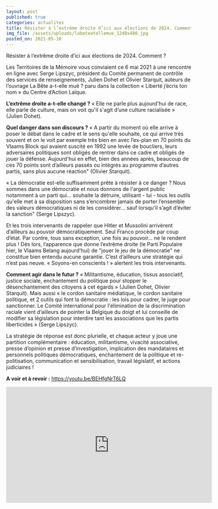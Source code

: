 ```yaml
---
layout: post
published: true
categories: actualites
title: Résister à l’extrême droite d’ici aux élections de 2024. Comment ?
img_file: /assets/uploads/labeteatellemue_1240x480.jpg
posted_on: 2021-05-10
---
```

Résister à l’extrême droite d’ici aux élections de 2024. Comment ?

Les Territoires de la Mémoire vous conviaient ce 6 mai 2021 à une rencontre en ligne avec Serge Lipszyc, président du Comité permanent de contrôle des services de renseignements, Julien Dohet et Olivier Starquit, auteurs de l’ouvrage La Bête a-t-elle mué ? paru dans la collection « Liberté j’écris ton nom » du Centre d’Action Laïque.

**L’extrême droite a-t-elle changé ?** 
« Elle ne parle plus aujourd'hui de race, elle parle de culture, mais on voit qu'il s'agit d’une culture racialisée » (Julien Dohet).

**Quel danger dans son discours ?** 
« A partir du moment où elle arrive à poser le débat dans le cadre et le sens qu'elle souhaite, ce qui arrive très souvent et on le voit par exemple très bien en avec l’ex-plan en 70 points du Vlaams Block qui avaient suscité en 1992 une levée de boucliers, leurs adversaires politiques sont obligés de rentrer dans ce cadre et obligés de jouer la défense. Aujourd'hui en effet, bien des années après, beaucoup de ces 70 points sont d’ailleurs passés ou intégrés au programme d’autres partis, sans plus aucune réaction" (Olivier Starquit).

« La démocratie est-elle suffisamment prête à résister à ce danger ? Nous sommes dans une démocratie et nous donnons de l'argent public notamment à un parti qui… souhaite la détruire, utilisant - lui - tous les outils qu'elle met à sa disposition sans s’encombrer jamais de porter l’ensemble des valeurs démocratiques ni de les considérer… sauf lorsqu’il s’agit d’éviter la sanction" (Serge Lipszyc).

Et les trois intervenants de rappeler que Hitler et Mussolini arrivèrent d’ailleurs au pouvoir démocratiquement. Seul Franco procède par coup d’état. Par contre, tous sans exception, une fois au pouvoir… ne le rendent plus ! Dès lors, l’apparence que donne l’extrême droite (le Parti Populaire hier, le Vlaams Belang aujourd’hui) de "jouer le jeu de la démocratie" ne constitue bien entendu aucune garantie. C’est d’ailleurs une stratégie qui n’est pas neuve.  « Soyons-en conscients ! » alertent les trois intervenants.

**Comment agir dans le futur ?** 
« Militantisme, éducation, tissus associatif, justice sociale, enchantement du politique pour stopper le désenchantement des citoyens à cet égards » (Julien Dohet, Olivier Starquit). Mais aussi « le cordon sanitaire médiatique, le cordon sanitaire politique, et 2 outils qui font la démocratie : les lois pour cadrer, le juge pour sanctionner. Le Comité international pour l'élimination de la discrimination raciale vient d’ailleurs de pointer la Belgique du doigt et lui conseille de modifier sa législation pour interdire tant les associations que les partis liberticides » (Serge Lipszyc).

La stratégie de réponse est donc plurielle, et chaque acteur y joue une partition complémentaire : éducation, militantisme, vivacité associative, presse d’opinion et presse d’investigation, implication des mandataires et personnels politiques démocratiques, enchantement de la politique et re-politisation, communication et sensibilisation, travail législatif, et actions judiciaires !

**A voir et à revoir :** [https://youtu.be/BEHfgNrT6LQ ](https://youtu.be/BEHfgNrT6LQ)

<iframe width="560" height="315" src="https://www.youtube.com/embed/BEHfgNrT6LQ" title="YouTube video player" frameborder="0" allow="accelerometer; autoplay; clipboard-write; encrypted-media; gyroscope; picture-in-picture" allowfullscreen></iframe>